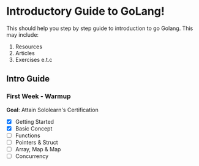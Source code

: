 # Introductory Guide to GoLang!
This should help you step by step guide to introduction to go Golang.
This may include:

 1. Resources
 2. Articles
 3. Exercises e.t.c

## Intro Guide

### First Week - Warmup
**Goal**: Attain Sololearn's Certification

 - [x] Getting Started
 - [x] Basic Concept
 - [ ] Functions
 - [ ] Pointers & Struct
 - [ ] Array, Map & Map
 - [ ] Concurrency